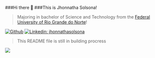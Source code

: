 ###Hi there 👋
###This is Jhonnatha Solsona!

> Majoring in bachelor of Science and Technology from the <a href="https://ufrn.br/en">Federal University of Rio Grande do Norte</a>!

[![Github](https://img.shields.io/badge/GitHub-100000?style=for-the-badge&logo=github&logoColor=white)](https://github.com/yJFelipeSS)
[![Linkedin: jhonnathasolsona](https://img.shields.io/badge/LinkedIn-0077B5?style=for-the-badge&logo=linkedin&logoColor=white)](https://www.linkedin.com/in/jhonnatha-solsona-405064178/)


> This README file is still in building procress
<img style="center" src="https://media3.giphy.com/media/f7b9ltJ4FrhnsKjYx2/giphy.gif">
